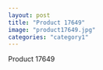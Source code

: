 ```yaml
---
layout: post
title: "Product 17649"
image: "product17649.jpg"
categories: "category1"
---
```

Product 17649
